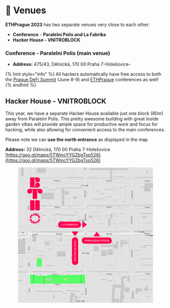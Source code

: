# 🏨 Venues

**ETHPrague 2023** has two separate venues very close to each other:

* **Conference** - **Paralelní Polis and La Fabrika**
* **Hacker House - VNITROBLOCK**

### Conference - Paralelní Polis (main venue)&#x20;

* **Address:** 475/43, Dělnická, 170 00 Praha 7-Holešovice-

{% hint style="info" %}
All hackers automatically have free access to both the [Prague DeFi Summit](https://praguedefisummit.com/) (June 8-9)  and [ETHPrague](https://ethprague.com/) conferences as well!
{% endhint %}

## Hacker House - VNITROBLOCK

This year, we have a separate Hacker House available just one block (80m) away from Paralelní Polis. This pretty awesome building with great inside garden vibes will provide ample space for productive work and focus for hacking, while also allowing for convenient access to the main conferences.

Please note we can **use the north entrance** as displayed in the map

**Address:** 32 Dělnická, 170 00 Praha 7-Holešovice [https://goo.gl/maps/5TWmcYYGZbgTxp526](https://goo.gl/maps/5TWmcYYGZbgTxp526)



<figure><img src="../.gitbook/assets/image (1).png" alt=""><figcaption></figcaption></figure>
